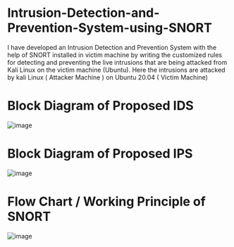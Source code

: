 # Intrusion-Detection-and-Prevention-System-using-SNORT
I have developed an Intrusion Detection and Prevention System with the help of SNORT installed in victim machine by writing the customized rules for detecting and preventing the live intrusions that are being attacked from Kali Linux on the victim machine (Ubuntu). Here the intrusions are attacked by kali Linux ( Attacker Machine ) on Ubuntu 20.04 ( Victim Machine)

# Block Diagram of Proposed IDS

![image](https://user-images.githubusercontent.com/73469122/126081717-05b04694-4ce9-4afd-bd56-b70035170937.png)

# Block Diagram of Proposed IPS 

![image](https://user-images.githubusercontent.com/73469122/126081724-080600f8-83de-49b2-a227-f9b72bb8dc2a.png)

# Flow Chart / Working Principle of SNORT

![image](https://user-images.githubusercontent.com/73469122/126081737-43ad86a2-6b13-41af-a5e2-3d7159e27ef9.png)
